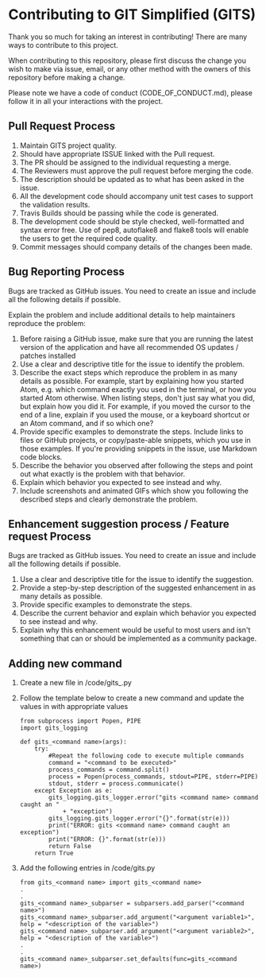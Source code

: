 # Contributing to GIT Simplified (GITS)

Thank you so much for taking an interest in contributing! There are many ways to contribute to this project.

When contributing to this repository, please first discuss the change you wish to make via issue,
email, or any other method with the owners of this repository before making a change.

Please note we have a code of conduct (CODE_OF_CONDUCT.md), please follow it in all your interactions with the project.

## Pull Request Process

1. Maintain GITS project quality.
2. Should have appropriate ISSUE linked with the Pull request.
3. The PR should be assigned to the individual requesting a merge.
4. The Reviewers must approve the pull request before merging the code.
5. The description should be updated as to what has been asked in the issue.
6. All the development code should accompany unit test cases to support the validation results.
7. Travis Builds should be passing while the code is generated.
8. The development code should be style checked, well-formatted and syntax error free. Use of pep8, autoflake8 and flake8 tools will enable the users to get the required code quality.
9. Commit messages should company details of the changes been made.

## Bug Reporting Process

Bugs are tracked as GitHub issues. You need to create an issue and include all the following details if possible.

Explain the problem and include additional details to help maintainers reproduce the problem:

1. Before raising a GitHub issue, make sure that you are running the latest version of the application and have all recommended OS updates / patches installed
2. Use a clear and descriptive title for the issue to identify the problem.
3. Describe the exact steps which reproduce the problem in as many details as possible. For example, start by explaining how you started Atom, e.g. which command exactly you used in the terminal, or how you started Atom otherwise. When listing steps, don't just say what you did, but explain how you did it. For example, if you moved the cursor to the end of a line, explain if you used the mouse, or a keyboard shortcut or an Atom command, and if so which one?
4. Provide specific examples to demonstrate the steps. Include links to files or GitHub projects, or copy/paste-able snippets, which you use in those examples. If you're providing snippets in the issue, use Markdown code blocks.
5. Describe the behavior you observed after following the steps and point out what exactly is the problem with that behavior.
6. Explain which behavior you expected to see instead and why.
7. Include screenshots and animated GIFs which show you following the described steps and clearly demonstrate the problem.


## Enhancement suggestion process / Feature request Process

Bugs are tracked as GitHub issues. You need to create an issue and include all the following details if possible.

1. Use a clear and descriptive title for the issue to identify the suggestion.
2. Provide a step-by-step description of the suggested enhancement in as many details as possible.
3. Provide specific examples to demonstrate the steps.
4. Describe the current behavior and explain which behavior you expected to see instead and why.
5. Explain why this enhancement would be useful to most users and isn't something that can or should be implemented as a community package.

## Adding new command

1. Create a new file in <PROJECT HOME>/code/gits_<command name>.py
2. Follow the template below to create a new command and update the values in
  <text> with appropriate values

    ```
    from subprocess import Popen, PIPE
    import gits_logging

    def gits_<command name>(args):
        try:
            #Repeat the following code to execute multiple commands
            command = "<command to be executed>"
            process_commands = command.split()
            process = Popen(process_commands, stdout=PIPE, stderr=PIPE)
            stdout, stderr = process.communicate()
        except Exception as e:
            gits_logging.gits_logger.error("gits <command name> command caught an "
                + "exception")
            gits_logging.gits_logger.error("{}".format(str(e)))
            print("ERROR: gits <command name> command caught an exception")
            print("ERROR: {}".format(str(e)))
            return False
        return True
    ```
3. Add the following entries in <PROJECT HOME>/code/gits.py

    ```
    from gits_<command name> import gits_<command name>
    .
    .
    gits_<command name>_subparser = subparsers.add_parser("<command name>")
    gits_<command name>_subparser.add_argument("<argument variable1>", help = "<description of the variable>")
    gits_<command name>_subparser.add_argument("<argument variable2>", help = "<description of the variable>")
    .
    .
    gits_<command name>_subparser.set_defaults(func=gits_<command name>)
    ```
